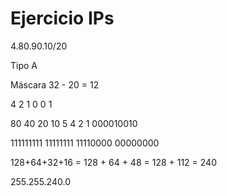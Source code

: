 # Ejercicio IPs
4.80.90.10/20

Tipo A

Máscara
32 - 20 = 12

4 2 1
0 0 1

80 40 20 10 5 4 2 1
000010010


111111111 11111111 11110000 00000000

128+64+32+16 = 128 + 64 + 48 = 128 + 112 = 240

255.255.240.0

